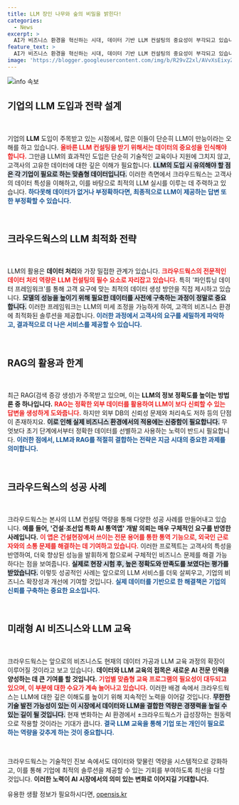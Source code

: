 ```yaml
---
title: LLM 장인 나무와 숲의 비밀을 밝힌다!
categories:
  - News
excerpt: >
  AI가 비즈니스 환경을 혁신하는 시대, 데이터 기반 LLM 컨설팅의 중요성이 부각되고 있습니다. 크라우드웍스는 고객 맞춤형 LLM 솔루션을 통해 AI의 신뢰성을 높이며, 기업의 필요에 최적화된 데이터 활용으로 새로운 비즈니스 기회를 창출하고 있습니다.
feature_text: >
  AI가 비즈니스 환경을 혁신하는 시대, 데이터 기반 LLM 컨설팅의 중요성이 부각되고 있습니다. 크라우드웍스는 고객 맞춤형 LLM 솔루션을 통해 AI의 신뢰성을 높이며, 기업의 필요에 최적화된 데이터 활용으로 새로운 비즈니스 기회를 창출하고 있습니다.
image: 'https://blogger.googleusercontent.com/img/b/R29vZ2xl/AVvXsEixyZcFfHzMRdzZMjFBmAUKJYCLCGyLL1o632UiGVXcaFdKo_bkvkuCioo0uUKlGfBVcT3P84aROyZIXSBEx3Aw5nCQ3pTgDom1WDC4m8eifvWiAmWEEVb4x6G_l8C0QH225ldMjyaFvpxGEBGNO37VmDTDMHGhJPq73UglMfDca1-0aw/s1600/blogspot.png'
---
```


<p><img src="https://blogger.googleusercontent.com/img/b/R29vZ2xl/AVvXsEixyZcFfHzMRdzZMjFBmAUKJYCLCGyLL1o632UiGVXcaFdKo_bkvkuCioo0uUKlGfBVcT3P84aROyZIXSBEx3Aw5nCQ3pTgDom1WDC4m8eifvWiAmWEEVb4x6G_l8C0QH225ldMjyaFvpxGEBGNO37VmDTDMHGhJPq73UglMfDca1-0aw/s1600/blogspot.png" alt="info 속보" /></p>

<h2 data-ke-size="size26">기업의 LLM 도입과 전략 설계</h2>

<p data-ke-size="size16">&nbsp;</p>

<p>기업의 <b>LLM</b> 도입이 주목받고 있는 시점에서, 많은 이들이 단순히 LLM이 만능이라는 오해를 하고 있습니다. <b><span style="color: #ee2323;">올바른 LLM 컨설팅을 받기 위해서는 데이터의 중요성을 인식해야 합니다.</span></b> 그만큼 LLM의 효과적인 도입은 단순히 기술적인 교육이나 지원에 그치지 않고, 고객사의 고유한 데이터에 대한 깊은 이해가 필요합니다. <b><span style="background-color: #21538527;">LLM의 도입 시 유의해야 할 점은 각 기업이 필요로 하는 맞춤형 데이터입니다.</span></b> 이러한 측면에서 크라우드웍스는 고객사의 데이터 특성을 이해하고, 이를 바탕으로 최적의 LLM 실시를 이루는 데 주력하고 있습니다. <b><span style="color: #1a5490;">하다못해 데이터가 없거나 부정확하다면, 최종적으로 LLM이 제공하는 답변 또한 부정확할 수 있습니다.</span></b></p>

<p data-ke-size="size16">&nbsp;</p>

<h2 data-ke-size="size26">크라우드웍스의 LLM 최적화 전략</h2>

<p data-ke-size="size16">&nbsp;</p>

<p>LLM의 활용은 <b>데이터 처리</b>와 가장 밀접한 관계가 있습니다. <b><span style="color: #ee2323;">크라우드웍스의 전문적인 데이터 처리 역량은 LLM 컨설팅의 필수 요소로 자리잡고 있습니다.</span></b> 특히 '파인튜닝 데이터 프레임워크'를 통해 고객 요구에 맞는 최적의 데이터 생성 방안을 직접 제시하고 있습니다. <b><span style="background-color: #21538527;">모델의 성능을 높이기 위해 필요한 데이터를 사전에 구축하는 과정이 정말로 중요합니다.</span></b> 이러한 프레임워크는 LLM의 미세 조정을 가능하게 하여, 고객의 비즈니스 환경에 최적화된 솔루션을 제공합니다. <b><span style="color: #1a5490;">이러한 과정에서 고객사의 요구를 세밀하게 파악하고, 결과적으로 더 나은 서비스를 제공할 수 있습니다.</span></b></p>

<p data-ke-size="size16">&nbsp;</p>

<h2 data-ke-size="size26">RAG의 활용과 한계</h2>

<p data-ke-size="size16">&nbsp;</p>

<p>최근 RAG(검색 증강 생성)가 주목받고 있으며, 이는 <b>LLM의 정보 정확도를 높이는 방법론 중 하나입니다.</b> <b><span style="color: #ee2323;">RAG는 정확한 외부 데이터를 활용하여 LLM이 보다 신뢰할 수 있는 답변을 생성하게 도와줍니다.</span></b> 하지만 외부 DB의 신뢰성 문제와 처리속도 저하 등의 단점이 존재하지요. <b><span style="background-color: #21538527;">이로 인해 실제 비즈니스 환경에서의 적용에는 신중함이 필요합니다.</span></b> 무엇보다 초기 단계에서부터 정확한 데이터를 선별하고 사용하는 노력이 반드시 필요합니다. <b><span style="color: #1a5490;">이러한 점에서, LLM과 RAG를 적절히 결합하는 전략은 지금 시대의 중요한 과제를 의미합니다.</span></b></p>

<p data-ke-size="size16">&nbsp;</p>

<h2 data-ke-size="size26">크라우드웍스의 성공 사례</h2>

<p data-ke-size="size16">&nbsp;</p>

<p>크라우드웍스는 본사의 LLM 컨설팅 역량을 통해 다양한 성공 사례를 만들어내고 있습니다. <b>예를 들어, '건설·조선업 특화 AI 통역앱' 개발 의뢰는 매우 구체적인 요구를 반영한 사례입니다.</b> <b><span style="color: #ee2323;">이 앱은 건설현장에서 쓰이는 전문 용어를 통한 통역 기능으로, 외국인 근로자와의 소통 문제를 해결하는 데 기여하고 있습니다.</span></b> 이러한 프로젝트는 고객사의 특성을 반영하여, 더욱 향상된 성능을 발휘하게 함으로써 구체적인 비즈니스 문제를 해결 가능하다는 점을 보여줍니다. <b><span style="background-color: #21538527;">실제로 현장 시험 후, 높은 정확도와 만족도를 보였다는 평가를 받았습니다.</span></b> 이렇듯 성공적인 사례는 앞으로의 LLM 서비스를 더욱 살찌우고, 기업의 비즈니스 확장성과 개선에 기여할 것입니다. <b><span style="color: #1a5490;">실제 데이터를 기반으로 한 해결책은 기업의 신뢰를 구축하는 중요한 요소입니다.</span></b></p>

<p data-ke-size="size16">&nbsp;</p>

<h2 data-ke-size="size26">미래형 AI 비즈니스와 LLM 교육</h2>

<p data-ke-size="size16">&nbsp;</p>

<p>크라우드웍스는 앞으로의 비즈니스도 현재의 데이터 가공과 LLM 교육 과정의 확장이 이루어질 것이라고 보고 있습니다. <b>데이터와 LLM 교육의 접목은 새로운 AI 전문 인력을 양성하는 데 큰 기여를 할 것입니다.</b> <b><span style="color: #ee2323;">기업별 맞춤형 교육 프로그램의 필요성이 대두되고 있으며, 이 부분에 대한 수요가 계속 늘어나고 있습니다.</span></b> 이러한 배경 속에서 크라우드웍스는 LLM에 대한 깊은 이해도를 높이기 위해 지속적인 노력을 이어갈 것입니다. <b><span style="background-color: #21538527;">무한한 기술 발전 가능성이 있는 이 시장에서 데이터와 LLM을 결합한 역량은 경쟁력을 높일 수 있는 길이 될 것입니다.</span></b> 현재 변화하는 AI 환경에서 ±크라우드웍스가 급성장하는 원동력으로 작용할 것이라는 기대가 큽니다. <b><span style="color: #1a5490;">결국 LLM 교육을 통해 기업 또는 개인이 필요로 하는 역량을 갖추게 하는 것이 중요합니다.</span></b></p>

<p data-ke-size="size16">&nbsp;</p>

<p>크라우드웍스는 기술적인 진보 속에서도 데이터와 맞물린 역량을 시스템적으로 강화하고, 이를 통해 기업에 최적의 솔루션을 제공할 수 있는 기회를 부여하도록 최선을 다할 것입니다. <b>이러한 노력이 AI 시장에서의 의미 있는 변화로 이어지길 기대합니다.</b></p>
유용한 생활 정보가 필요하시다면, <a href="https://opensis.kr" rel="dofollow">opensis.kr</a>


